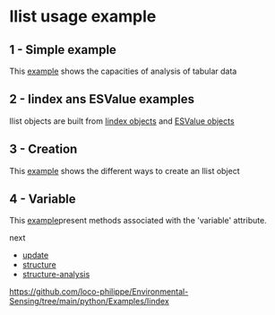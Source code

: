 # Ilist usage example
## 1 - Simple example
This [example](Ilist-simple.ipynb) shows the capacities of analysis of tabular data
## 2 - Iindex ans ESValue examples
Ilist objects are built from [Iindex objects](https://github.com/loco-philippe/Environmental-Sensing/tree/main/python/Example/Iindex) and [ESValue objects](https://github.com/loco-philippe/Environmental-Sensing/tree/main/python/Example/ESValue)
## 3 - Creation
This [example](https://github.com/loco-philippe/Environmental-Sensing/blob/main/python/Example/Ilist/Ilist_creation.ipynb) shows the different ways to create an Ilist object
## 4 - Variable
This [example](https://github.com/loco-philippe/Environmental-Sensing/blob/main/python/Example/Ilist/Ilist_variable.ipynb)present methods associated with the 'variable' attribute.

next
- [update](https://github.com/loco-philippe/Environmental-Sensing/blob/main/python/Example/Ilist/Ilist_update.ipynb)
- [structure](https://github.com/loco-philippe/Environmental-Sensing/blob/main/python/Example/Ilist/Ilist_structure.ipynb)
- [structure-analysis](https://github.com/loco-philippe/Environmental-Sensing/blob/main/python/Example/Ilist/Ilist_structure-analysis.ipynb)


https://github.com/loco-philippe/Environmental-Sensing/tree/main/python/Examples/Iindex
